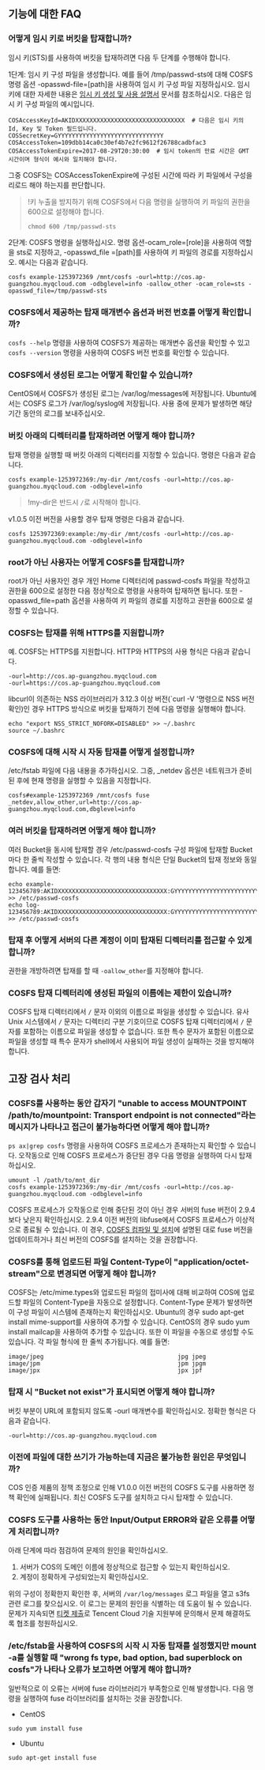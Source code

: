 ## 기능에 대한 FAQ
### 어떻게 임시 키로 버킷을 탑재합니까?

임시 키(STS)를 사용하여 버킷을 탑재하려면 다음 두 단계를 수행해야 합니다.

1단계: 임시 키 구성 파일을 생성합니다. 예를 들어 /tmp/passwd-sts에 대해 COSFS 명령 옵션 -opasswd-file=\[path\]을 사용하여 임시 키 구성 파일 지정하십시오. 임시 키에 대한 자세한 내용은 [임시 키 생성 및 사용 설명서](https://cloud.tencent.com/document/product/436/14048) 문서를 참조하십시오. 다음은 임시 키 구성 파일의 예시입니다.

```shell
COSAccessKeyId=AKIDXXXXXXXXXXXXXXXXXXXXXXXXXXXXXXX  # 다음은 임시 키의 Id, Key 및 Token 필드입니다.
COSSecretKey=GYYYYYYYYYYYYYYYYYYYYYYYYYYYYYY
COSAccessToken=109dbb14ca0c30ef4b7e2fc9612f26788cadbfac3
COSAccessTokenExpire=2017-08-29T20:30:00  # 임시 token의 만료 시간은 GMT 시간이며 형식이 예시와 일치해야 합니다.
```
그중 COSFS는 COSAccessTokenExpire에 구성된 시간에 따라 키 파일에서 구성을 리로드 해야 하는지를 판단합니다.

>!키 누출을 방지하기 위해 COSFS에서 다음 명령을 실행하여 키 파일의 권한을 600으로 설정해야 합니다.
>```shell
>chmod 600 /tmp/passwd-sts
>```

2단계: COSFS 명령을 실행하십시오. 명령 옵션-ocam_role=[role]을 사용하여 역할을 sts로 지정하고, -opasswd_file =[path]를 사용하여 키 파일의 경로를 지정하십시오. 예시는 다음과 같습니다.

```shell
cosfs example-1253972369 /mnt/cosfs -ourl=http://cos.ap-guangzhou.myqcloud.com -odbglevel=info -oallow_other -ocam_role=sts -opasswd_file=/tmp/passwd-sts
```

### COSFS에서 제공하는 탑재 매개변수 옵션과 버전 번호를 어떻게 확인합니까?

`cosfs --help` 명령을 사용하여 COSFS가 제공하는 매개변수 옵션을 확인할 수 있고 `cosfs --version` 명령을 사용하여 COSFS 버전 번호를 확인할 수 있습니다.

### COSFS에서 생성된 로그는 어떻게 확인할 수 있습니까?

CentOS에서 COSFS가 생성된 로그는 /var/log/messages에 저장됩니다. Ubuntu에서는 COSFS 로그가 /var/log/syslog에 저장됩니다. 사용 중에 문제가 발생하면 해당 기간 동안의 로그를 보내주십시오.

### 버킷 아래의 디렉터리를 탑재하려면 어떻게 해야 합니까?

탑재 명령을 실행할 때 버킷 아래의 디렉터리를 지정할 수 있습니다. 명령은 다음과 같습니다.

```shell
cosfs example-1253972369:/my-dir /mnt/cosfs -ourl=http://cos.ap-guangzhou.myqcloud.com -odbglevel=info
```

>!my-dir은 반드시 `/`로 시작해야 합니다.

v1.0.5 이전 버전을 사용할 경우 탑재 명령은 다음과 같습니다.

```shell
cosfs 1253972369:example:/my-dir /mnt/cosfs -ourl=http://cos.ap-guangzhou.myqcloud.com -odbglevel=info
```

### root가 아닌 사용자는 어떻게 COSFS를 탑재합니까?

root가 아닌 사용자인 경우 개인 Home 디렉터리에 passwd-cosfs 파일을 작성하고 권한을 600으로 설정한 다음 정상적으로 명령을 사용하여 탑재하면 됩니다. 또한 -opasswd_file=path 옵션을 사용하여 키 파일의 경로를 지정하고 권한을 600으로 설정할 수 있습니다.

### COSFS는 탑재를 위해 HTTPS를 지원합니까?

예. COSFS는 HTTPS를 지원합니다. HTTP와 HTTPS의 사용 형식은 다음과 같습니다.

```shell
-ourl=http://cos.ap-guangzhou.myqcloud.com
-ourl=https://cos.ap-guangzhou.myqcloud.com
```

libcurl이 의존하는 NSS 라이브러리가 3.12.3 이상 버전(`curl -V '명령으로 NSS 버전 확인)인 경우 HTTPS 방식으로 버킷을 탑재하기 전에 다음 명령을 실행해야 합니다.

```shell
echo "export NSS_STRICT_NOFORK=DISABLED" >> ~/.bashrc
source ~/.bashrc
```

### COSFS에 대해 시작 시 자동 탑재를 어떻게 설정합니까?

/etc/fstab 파일에 다음 내용을 추가하십시오. 그중, _netdev 옵션은 네트워크가 준비된 후에 현재 명령을 실행할 수 있음을 지정합니다.

```shell
cosfs#example-1253972369 /mnt/cosfs fuse _netdev,allow_other,url=http://cos.ap-guangzhou.myqcloud.com,dbglevel=info
```

### 여러 버킷을 탑재하려면 어떻게 해야 합니까?

여러 Bucket을 동시에 탑재할 경우 /etc/passwd-cosfs 구성 파일에 탑재할 Bucket마다 한 줄씩 작성할 수 있습니다. 각 행의 내용 형식은 단일 Bucket의 탑재 정보와 동일합니다. 예를 들면:

```shell
echo example-123456789:AKIDXXXXXXXXXXXXXXXXXXXXXXXXXXXXXXX:GYYYYYYYYYYYYYYYYYYYYYYYYYYYYYY >> /etc/passwd-cosfs
echo log-123456789:AKIDXXXXXXXXXXXXXXXXXXXXXXXXXXXXXXX:GYYYYYYYYYYYYYYYYYYYYYYYYYYYYYY >> /etc/passwd-cosfs
```

### 탑재 후 어떻게 서버의 다른 계정이 이미 탑재된 디렉터리를 접근할 수 있게 합니까?

권한을 개방하려면 탑재를 할 때 `-oallow_other`를 지정해야 합니다.

### COSFS 탑재 디렉터리에 생성된 파일의 이름에는 제한이 있습니까?

COSFS 탑재 디렉터리에서 `/` 문자 이외의 이름으로 파일을 생성할 수 있습니다. 유사 Unix 시스템에서 `/` 문자는 디렉터리 구분 기호이므로 COSFS 탑재 디렉터리에서 `/` 문자를 포함하는 이름으로 파일을 생성할 수 없습니다. 또한 특수 문자가 포함된 이름으로 파일을 생성할 때 특수 문자가 shell에서 사용되어 파일 생성이 실패하는 것을 방지해야 합니다.


## 고장 검사 처리

### COSFS를 사용하는 동안 갑자기 "unable to access MOUNTPOINT /path/to/mountpoint: Transport endpoint is not connected"라는 메시지가 나타나고 접근이 불가능하다면 어떻게 해야 합니까?

`ps ax|grep cosfs` 명령을 사용하여 COSFS 프로세스가 존재하는지 확인할 수 있습니다. 오작동으로 인해 COSFS 프로세스가 중단된 경우 다음 명령을 실행하여 다시 탑재하십시오.

```shell
umount -l /path/to/mnt_dir
cosfs example-1253972369:/my-dir /mnt/cosfs -ourl=http://cos.ap-guangzhou.myqcloud.com -odbglevel=info
```

COSFS 프로세스가 오작동으로 인해 중단된 것이 아닌 경우 서버의 fuse 버전이 2.9.4보다 낮은지 확인하십시오. 2.9.4 이전 버전의 libfuse에서 COSFS 프로세스가 이상적으로 종료될 수 있습니다. 이 경우, [COSFS 컴파일 및 설치](https://cloud.tencent.com/document/product/436/6883#compile)에 설명된 대로 fuse 버전을 업데이트하거나 최신 버전의 COSFS를 설치하는 것을 권장합니다.

### COSFS를 통해 업로드된 파일 Content-Type이 "application/octet-stream"으로 변경되면 어떻게 해야 합니까?

COSFS는 /etc/mime.types와 업로드된 파일의 접미사에 대해 비교하여 COS에 업로드할 파일의 Content-Type을 자동으로 설정합니다. Content-Type 문제가 발생하면 이 구성 파일이 시스템에 존재하는지 확인하십시오. Ubuntu의 경우 sudo apt-get install mime-support를 사용하여 추가할 수 있습니다. CentOS의 경우 sudo yum install mailcap을 사용하여 추가할 수 있습니다. 또한 이 파일을 수동으로 생성할 수도 있습니다. 각 파일 형식에 한 줄씩 추가됩니다. 예를 들면:

```shell
image/jpeg                                      jpg jpeg
image/jpm                                       jpm jpgm
image/jpx                                       jpx jpf
```

### 탑재 시 "Bucket not exist"가 표시되면 어떻게 해야 합니까?

버킷 부분이 URL에 포함되지 않도록 -ourl 매개변수를 확인하십시오. 정확한 형식은 다음과 같습니다.

```shell
-ourl=http://cos.ap-guangzhou.myqcloud.com
```

### 이전에 파일에 대한 쓰기가 가능하는데 지금은 불가능한 원인은 무엇입니까?

COS 인증 제품의 정책 조정으로 인해 V1.0.0 이전 버전의 COSFS 도구를 사용하면 정책 확인에 실패됩니다. 최신 COSFS 도구를 설치하고 다시 탑재할 수 있습니다.

### COSFS 도구를 사용하는 동안 Input/Output ERROR와 같은 오류를 어떻게 처리합니까?

아래 단계에 따라 점검하여 문제의 원인을 확인하십시오.

1. 서버가 COS의 도메인 이름에 정상적으로 접근할 수 있는지 확인하십시오.
2. 계정이 정확하게 구성되었는지 확인하십시오.

위의 구성이 정확한지 확인한 후, 서버의 `/var/log/messages` 로그 파일을 열고 s3fs 관련 로그를 찾으십시오. 이 로그는 문제의 원인을 식별하는 데 도움이 될 수 있습니다. 문제가 지속되면 [티켓 제출](https://console.cloud.tencent.com/workorder/category)로 Tencent Cloud 기술 지원부에 문의해서 문제 해결하도록 협조를 청원하십시오.

### /etc/fstab을 사용하여 COSFS의 시작 시 자동 탑재를 설정했지만 mount -a를 실행할 때 "wrong fs type, bad option, bad superblock on cosfs"가 나타나 오류가 보고하면 어떻게 해야 합니까?
일반적으로 이 오류는 서버에 fuse 라이브러리가 부족함으로 인해 발생합니다. 다음 명령을 실행하여 fuse 라이브러리를 설치하는 것을 권장합니다.
- CentOS
```shell
sudo yum install fuse
```
- Ubuntu
```shell
sudo apt-get install fuse
```
